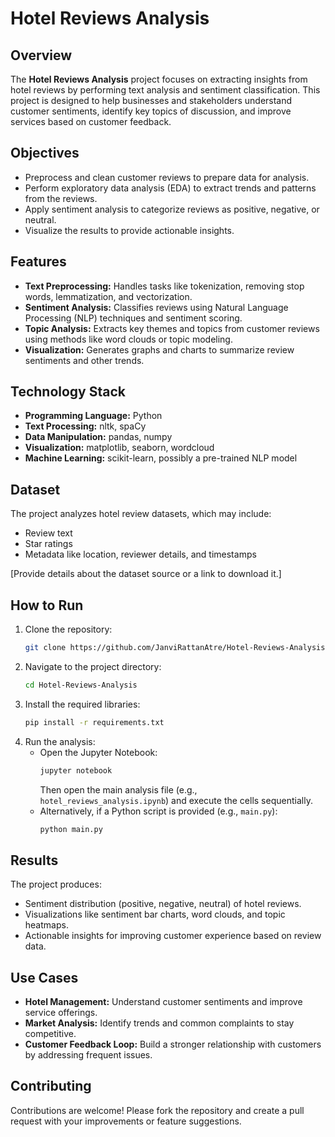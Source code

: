 # Hotel Reviews Analysis

## Overview

The **Hotel Reviews Analysis** project focuses on extracting insights from hotel reviews by performing text analysis and sentiment classification. This project is designed to help businesses and stakeholders understand customer sentiments, identify key topics of discussion, and improve services based on customer feedback.

## Objectives

- Preprocess and clean customer reviews to prepare data for analysis.
- Perform exploratory data analysis (EDA) to extract trends and patterns from the reviews.
- Apply sentiment analysis to categorize reviews as positive, negative, or neutral.
- Visualize the results to provide actionable insights.

## Features

- **Text Preprocessing:** Handles tasks like tokenization, removing stop words, lemmatization, and vectorization.
- **Sentiment Analysis:** Classifies reviews using Natural Language Processing (NLP) techniques and sentiment scoring.
- **Topic Analysis:** Extracts key themes and topics from customer reviews using methods like word clouds or topic modeling.
- **Visualization:** Generates graphs and charts to summarize review sentiments and other trends.

## Technology Stack

- **Programming Language:** Python
- **Text Processing:** nltk, spaCy
- **Data Manipulation:** pandas, numpy
- **Visualization:** matplotlib, seaborn, wordcloud
- **Machine Learning:** scikit-learn, possibly a pre-trained NLP model

## Dataset

The project analyzes hotel review datasets, which may include:
- Review text
- Star ratings
- Metadata like location, reviewer details, and timestamps

[Provide details about the dataset source or a link to download it.]

## How to Run

1. Clone the repository:
   ```bash
   git clone https://github.com/JanviRattanAtre/Hotel-Reviews-Analysis.git
   ```
2. Navigate to the project directory:
   ```bash
   cd Hotel-Reviews-Analysis
   ```
3. Install the required libraries:
   ```bash
   pip install -r requirements.txt
   ```
4. Run the analysis:
   - Open the Jupyter Notebook:
     ```bash
     jupyter notebook
     ```
     Then open the main analysis file (e.g., `hotel_reviews_analysis.ipynb`) and execute the cells sequentially.
   - Alternatively, if a Python script is provided (e.g., `main.py`):
     ```bash
     python main.py
     ```

## Results

The project produces:
- Sentiment distribution (positive, negative, neutral) of hotel reviews.
- Visualizations like sentiment bar charts, word clouds, and topic heatmaps.
- Actionable insights for improving customer experience based on review data.

## Use Cases

- **Hotel Management:** Understand customer sentiments and improve service offerings.
- **Market Analysis:** Identify trends and common complaints to stay competitive.
- **Customer Feedback Loop:** Build a stronger relationship with customers by addressing frequent issues.

## Contributing

Contributions are welcome! Please fork the repository and create a pull request with your improvements or feature suggestions.

